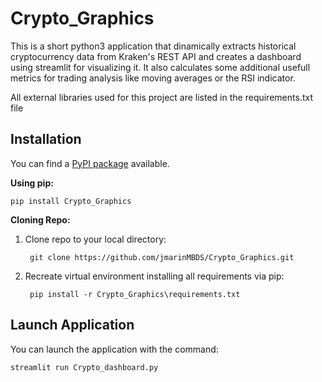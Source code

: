 # Crypto_Graphics
This is a short python3 application that dinamically extracts historical cryptocurrency data from Kraken's REST API and
creates a dashboard using streamlit for visualizing it. 
It also calculates some additional usefull metrics for trading analysis like moving averages or the RSI indicator.

All external libraries used for this project are listed in the requirements.txt file

Installation
------------


You can find a [PyPI package](https://pypi.org/project/Crypto_Graphics/) available.

**Using pip:**

	pip install Crypto_Graphics

**Cloning Repo:**
1) Clone repo to your local directory: 
   
        git clone https://github.com/jmarinMBDS/Crypto_Graphics.git
2) Recreate virtual environment installing all requirements via pip: 
   
        pip install -r Crypto_Graphics\requirements.txt

Launch Application
------------

You can launch the application with the command:
	
    streamlit run Crypto_dashboard.py 

